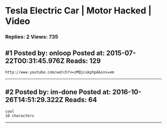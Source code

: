 # Tesla Electric Car &#124; Motor Hacked &#124; Video

### Replies: 2 Views: 735

## \#1 Posted by: onloop Posted at: 2015-07-22T00:31:45.976Z Reads: 129

```
http://www.youtube.com/watch?v=zMQjcukphpA&sns=em
```

---
## \#2 Posted by: im-done Posted at: 2016-10-26T14:51:29.322Z Reads: 64

```
cool
10 characters
```

---
